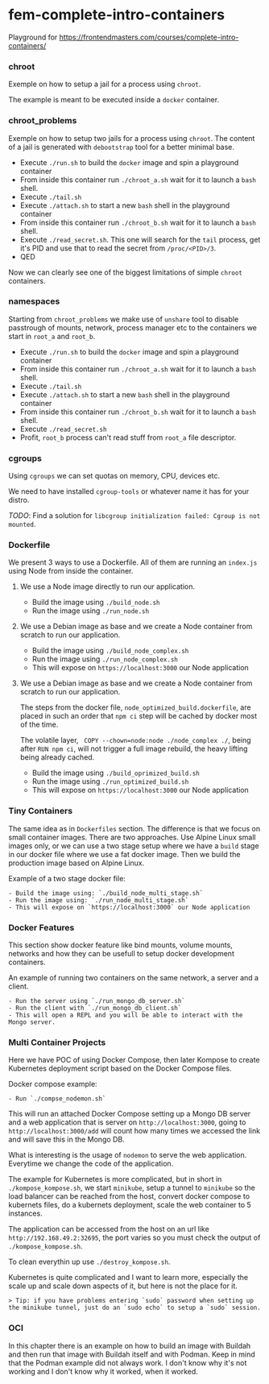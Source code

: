 # fem-complete-intro-containers

Playground for https://frontendmasters.com/courses/complete-intro-containers/

### chroot

Exemple on how to setup a jail for a process using `chroot`.

The example is meant to be executed inside a `docker` container.

### chroot_problems

Exemple on how to setup two jails for a process using `chroot`. The content of a jail is generated with `debootstrap` tool for a better minimal base.

- Execute `./run.sh` to build the `docker` image and spin a playground container
- From inside this container run `./chroot_a.sh` wait for it to launch a `bash` shell.
- Execute `./tail.sh`
- Execute `./attach.sh` to start a new `bash` shell in the playground container
- From inside this container run `./chroot_b.sh` wait for it to launch a `bash` shell.
- Execute `./read_secret.sh`. This one will search for the `tail` process, get it's PID and use that to read the secret from `/proc/<PID>/3`.
- QED

Now we can clearly see one of the biggest limitations of simple `chroot` containers.

### namespaces

Starting from `chroot_problems` we make use of `unshare` tool to disable passtrough of mounts, network, process manager etc to the containers we start in `root_a` and `root_b`.

- Execute `./run.sh` to build the `docker` image and spin a playground container
- From inside this container run `./chroot_a.sh` wait for it to launch a `bash` shell.
- Execute `./tail.sh`
- Execute `./attach.sh` to start a new `bash` shell in the playground container
- From inside this container run `./chroot_b.sh` wait for it to launch a `bash` shell.
- Execute `./read_secret.sh`
- Profit, `root_b` process can't read stuff from `root_a` file descriptor.

### cgroups

Using `cgroups` we can set quotas on memory, CPU, devices etc.

We need to have installed `cgroup-tools` or whatever name it has for your distro.

_TODO_: Find a solution for `libcgroup initialization failed: Cgroup is not mounted`.

### Dockerfile

We present 3 ways to use a Dockerfile. All of them are running an `index.js` using Node from inside the container.

1. We use a Node image directly to run our application.

   - Build the image using `./build_node.sh`
   - Run the image using `./run_node.sh`

2. We use a Debian image as base and we create a Node container from scratch to run our application.

   - Build the image using `./build_node_complex.sh`
   - Run the image using `./run_node_complex.sh`
   - This will expose on `https://localhost:3000` our Node application

3. We use a Debian image as base and we create a Node container from scratch to run our application.

   The steps from the docker file, `node_optimized_build.dockerfile`, are placed in such an order that `npm ci` step will be cached by docker most of the time.

   The volatile layer, ` COPY --chown=node:node ./node_complex ./`, being after `RUN npm ci`, will not trigger a full image rebuild, the heavy lifting being already cached.

   - Build the image using `./build_oprimized_build.sh`
   - Run the image using `./run_optimized_build.sh`
   - This will expose on `https://localhost:3000` our Node application

### Tiny Containers

The same idea as in `Dockerfiles` section. The difference is that we focus on small container images. There are two approaches. Use Alpine Linux small images only, or we can use a two stage setup where we have a `build` stage in our docker file where we use a fat docker image. Then we build the production image based on Alpine Linux.

Example of a two stage docker file:

    - Build the image using: `./build_node_multi_stage.sh`
    - Run the image using: `./run_node_multi_stage.sh`
    - This will expose on `https://localhost:3000` our Node application

### Docker Features

This section show docker feature like bind mounts, volume mounts, networks and how they can be usefull to setup docker development containers.

An example of running two containers on the same network, a server and a client.

    - Run the server using `./run_mongo_db_server.sh`
    - Run the client with `./run_mongo_db_client.sh`
    - This will open a REPL and you will be able to interact with the Mongo server.

### Multi Container Projects

Here we have POC of using Docker Compose, then later Kompose to create Kubernetes deployment script based on the Docker Compose files.

Docker compose example:

    - Run `./compse_nodemon.sh`

This will run an attached Docker Compose setting up a Mongo DB server and a web application that is server on `http://localhost:3000`, going to `http://localhost:3000/add` will count how many times we accessed the link and will save this in the Mongo DB.

What is interesting is the usage of `nodemon` to serve the web application. Everytime we change the code of the application.

The example for Kubernetes is more complicated, but in short in `./kompose_kompose.sh`, we start `minikube`, setup a tunnel to `minikube` so the load balancer can be reached from the host, convert docker compose to kubernets files, do a kubernets deployment, scale the web container to 5 instances.

The application can be accessed from the host on an url like `http://192.168.49.2:32695`, the port varies so you must check the output of `./kompose_kompose.sh`.

To clean everythin up use `./destroy_kompose.sh`.

Kubernetes is quite complicated and I want to learn more, especially the scale up and scale down aspects of it, but here is not the place for it.

    > Tip: if you have problems entering `sudo` password when setting up the minikube tunnel, just do an `sudo echo` to setup a `sudo` session.

### OCI

In this chapter there is an example on how to build an image with Buildah and then run that image with Buildah itself and with Podman. Keep in mind that the Podman example did not always work. I don't know why it's not working and I don't know why it worked, when it worked.
